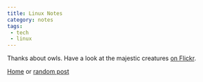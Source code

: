 ```yaml
---
title: Linux Notes
category: notes
tags: 
 - tech
 - linux 
---
```


Thanks about owls. Have a look at the majestic creatures [on Flickr](https://www.flickr.com/search/?text=owls).

[Home](/) or [random post](/random)

